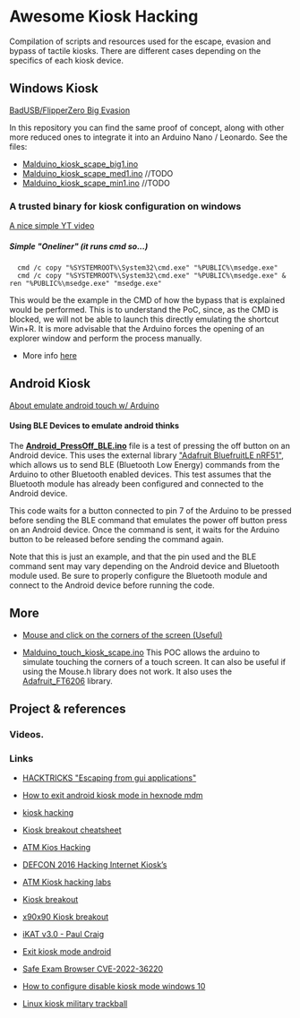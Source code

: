 # Awesome Kiosk Hacking
Compilation of scripts and resources used for the escape, evasion and bypass of tactile kiosks. There are different cases depending on the specifics of each kiosk device.

## Windows Kiosk

[BadUSB/FlipperZero Big Evasion](https://github.com/nocomp/Kiosk-evasion-BADUsb-Bruteforce)

In this repository you can find the same proof of concept, along with other more reduced ones to integrate it into an Arduino Nano / Leonardo. 
See the files:

- [Malduino_kiosk_scape_big1.ino](https://github.com/jomoza/Awesome-Kiosk-Hacking/blob/main/Malduino_kiosk_scape_big1.ino)
- [Malduino_kiosk_scape_med1.ino]() //TODO
- [Malduino_kiosk_scape_min1.ino]() //TODO

### A trusted binary for kiosk configuration on windows

[A nice simple YT video](https://www.youtube.com/watch?v=aBMvFmoMFMI)

##### Simple "Oneliner" (it runs cmd so...)
```
  cmd /c copy "%SYSTEMROOT%\System32\cmd.exe" "%PUBLIC%\msedge.exe"
  cmd /c copy "%SYSTEMROOT%\System32\cmd.exe" "%PUBLIC%\msedge.exe" & ren "%PUBLIC%\msedge.exe" "msedge.exe"
```

This would be the example in the CMD of how the bypass that is explained would be performed. This is to understand the PoC, since, as the CMD is blocked, we will not be able to launch this directly emulating the shortcut Win+R. It is more advisable that the Arduino forces the opening of an explorer window and perform the process manually.

- More info [here](https://blog.nviso.eu/2022/05/24/breaking-out-of-windows-kiosks-using-only-microsoft-edge/)

## Android Kiosk

[About emulate android touch w/ Arduino](https://forum.arduino.cc/t/how-to-use-arduino-input-to-emulate-touch-on-android/140732)

#### Using BLE Devices to emulate android thinks

The [**Android_PressOff_BLE.ino**](https://github.com/jomoza/Awesome-Kiosk-Hacking/blob/main/Android_PressOff_BLE.ino) file is a test of pressing the off button on an Android device. This uses the external library ["Adafruit BluefruitLE nRF51"](https://learn.adafruit.com/adafruit-feather-32u4-bluefruit-le/installing-ble-library), which allows us to send BLE (Bluetooth Low Energy) commands from the Arduino to other Bluetooth enabled devices. This test assumes that the Bluetooth module has already been configured and connected to the Android device.

This code waits for a button connected to pin 7 of the Arduino to be pressed before sending the BLE command that emulates the power off button press on an Android device. Once the command is sent, it waits for the Arduino button to be released before sending the command again.

Note that this is just an example, and that the pin used and the BLE command sent may vary depending on the Android device and Bluetooth module used. Be sure to properly configure the Bluetooth module and connect to the Android device before running the code.

## More

- [Mouse and click on the corners of the screen (Useful)](https://github.com/jomoza/Awesome-Kiosk-Hacking/blob/main/Malduino_kiosk_Corner_Clicks.ino)

- [Malduino_touch_kiosk_scape.ino](https://github.com/jomoza/Awesome-Kiosk-Hacking/blob/main/Malduino_touch_kiosk_scape.ino) This POC allows the arduino to simulate touching the corners of a touch screen. It can also be useful if using the Mouse.h library does not work. It also uses the [Adafruit_FT6206](https://github.com/adafruit/Adafruit_FT6206_Library) library.

## Project & references

### Videos.

### Links

- [HACKTRICKS "Escaping from gui applications"](https://book.hacktricks.xyz/hardware-physical-access/escaping-from-gui-applications)
- [How to exit android kiosk mode in hexnode mdm](https://www.hexnode.com/mobile-device-management/help/how-to-exit-android-kiosk-mode-in-hexnode-mdm/)
- [kiosk hacking](https://www.kiosksimple.com/blogs/news/kiosk-hacking)
- [Kiosk breakout cheatsheet](https://pentestdiary.blogspot.com/2017/12/kiosk-breakout-cheatsheet.html)
- [ATM Kios Hacking](https://boschko.ca/atm-kiosk-hacking-phd2022/)
- [DEFCON 2016 Hacking Internet Kiosk’s](https://media.defcon.org/DEF%20CON%2016/DEF%20CON%2016%20presentations/DEF%20CON%2016%20-%20craig.pdf)
- [ATM Kiosk hacking labs](https://boschko.ca/atm-kiosk-hacking-labs/)
- [Kiosk breakout](https://ppn.snovvcrash.rocks/pentest/infrastructure/kiosk-breakout)
- [x90x90 Kiosk breakout](https://www.x90x90.net/tools/2022/11/02/Kiosk-Breakout.html)
- [iKAT v3.0 - Paul Craig](http://www.ikat.kronicd.net/Windows/)

- [Exit kiosk mode android](https://help.airdroid.com/hc/en-us/articles/4402066691611--Guide-How-to-exit-the-Kiosk-Mode-)
- [Safe Exam Browser CVE-2022-36220](https://nvd.nist.gov/vuln/detail/CVE-2022-36220)
- [How to configure disable kiosk mode windows 10](https://www.makeuseof.com/how-to-configure-disable-kiosk-mode-windows-10/#:~:text=To%20disable%20kiosk%20mode%2C%20go,on%20the%20Remove%20kiosk%20button.)
- [Linux kiosk military trackball](http://www.maciejkola.pl/linux-kiosk-military-trackball-and-hp-terminal-hacking/)
